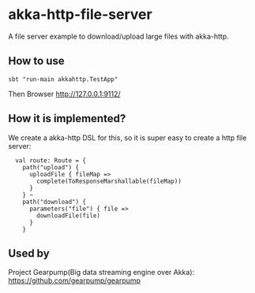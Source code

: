 # akka-http-file-server

A file server example to download/upload large files with akka-http.

## How to use
```sbt "run-main akkahttp.TestApp"```

Then Browser http://127.0.0.1:9112/

## How it is implemented?
We create a akka-http DSL for this, so it is super easy to create a http file server:

```
  val route: Route = {
    path("upload") {
      uploadFile { fileMap =>
        complete(ToResponseMarshallable(fileMap))
      }
    } ~
    path("download") {
      parameters("file") { file =>
        downloadFile(file)
      }
    } 
```

## Used by
 Project Gearpump(Big data streaming engine over Akka):  https://github.com/gearpump/gearpump
